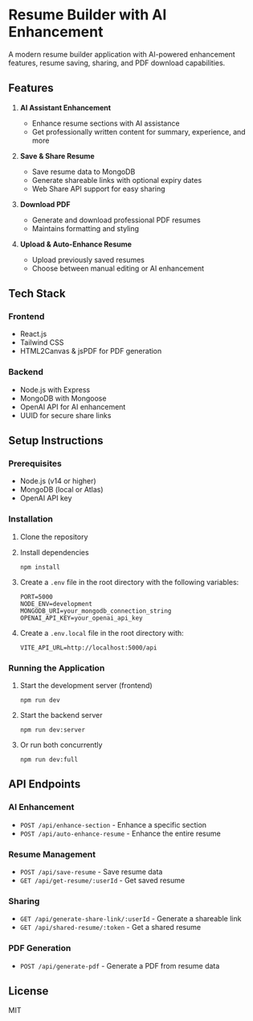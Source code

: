 # Resume Builder with AI Enhancement

A modern resume builder application with AI-powered enhancement features, resume saving, sharing, and PDF download capabilities.

## Features

1. **AI Assistant Enhancement**
   - Enhance resume sections with AI assistance
   - Get professionally written content for summary, experience, and more

2. **Save & Share Resume**
   - Save resume data to MongoDB
   - Generate shareable links with optional expiry dates
   - Web Share API support for easy sharing

3. **Download PDF**
   - Generate and download professional PDF resumes
   - Maintains formatting and styling

4. **Upload & Auto-Enhance Resume**
   - Upload previously saved resumes
   - Choose between manual editing or AI enhancement

## Tech Stack

### Frontend
- React.js
- Tailwind CSS
- HTML2Canvas & jsPDF for PDF generation

### Backend
- Node.js with Express
- MongoDB with Mongoose
- OpenAI API for AI enhancement
- UUID for secure share links

## Setup Instructions

### Prerequisites
- Node.js (v14 or higher)
- MongoDB (local or Atlas)
- OpenAI API key

### Installation

1. Clone the repository

2. Install dependencies
   ```
   npm install
   ```

3. Create a `.env` file in the root directory with the following variables:
   ```
   PORT=5000
   NODE_ENV=development
   MONGODB_URI=your_mongodb_connection_string
   OPENAI_API_KEY=your_openai_api_key
   ```

4. Create a `.env.local` file in the root directory with:
   ```
   VITE_API_URL=http://localhost:5000/api
   ```

### Running the Application

1. Start the development server (frontend)
   ```
   npm run dev
   ```

2. Start the backend server
   ```
   npm run dev:server
   ```

3. Or run both concurrently
   ```
   npm run dev:full
   ```

## API Endpoints

### AI Enhancement
- `POST /api/enhance-section` - Enhance a specific section
- `POST /api/auto-enhance-resume` - Enhance the entire resume

### Resume Management
- `POST /api/save-resume` - Save resume data
- `GET /api/get-resume/:userId` - Get saved resume

### Sharing
- `GET /api/generate-share-link/:userId` - Generate a shareable link
- `GET /api/shared-resume/:token` - Get a shared resume

### PDF Generation
- `POST /api/generate-pdf` - Generate a PDF from resume data

## License

MIT